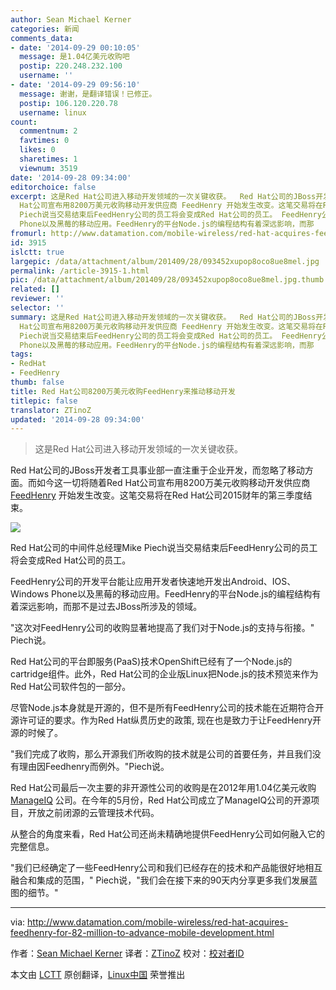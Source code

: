 ```yaml
---
author: Sean Michael Kerner
categories: 新闻
comments_data:
- date: '2014-09-29 00:10:05'
  message: 是1.04亿美元收购吧
  postip: 220.248.232.100
  username: ''
- date: '2014-09-29 09:56:10'
  message: 谢谢，是翻译错误！已修正。
  postip: 106.120.220.78
  username: linux
count:
  commentnum: 2
  favtimes: 0
  likes: 0
  sharetimes: 1
  viewnum: 3519
date: '2014-09-28 09:34:00'
editorchoice: false
excerpt: 这是Red Hat公司进入移动开发领域的一次关键收获。  Red Hat公司的JBoss开发者工具事业部一直注重于企业开发，而忽略了移动方面。而如今这一切将随着Red
  Hat公司宣布用8200万美元收购移动开发供应商 FeedHenry 开始发生改变。这笔交易将在Red Hat公司2015财年的第三季度结束。  Red Hat公司的中间件总经理Mike
  Piech说当交易结束后FeedHenry公司的员工将会变成Red Hat公司的员工。 FeedHenry公司的开发平台能让应用开发者快速地开发出Android、IOS、Windows
  Phone以及黑莓的移动应用。FeedHenry的平台Node.js的编程结构有着深远影响，而那
fromurl: http://www.datamation.com/mobile-wireless/red-hat-acquires-feedhenry-for-82-million-to-advance-mobile-development.html
id: 3915
islctt: true
largepic: /data/attachment/album/201409/28/093452xupop8oco8ue8mel.jpg
permalink: /article-3915-1.html
pic: /data/attachment/album/201409/28/093452xupop8oco8ue8mel.jpg.thumb.jpg
related: []
reviewer: ''
selector: ''
summary: 这是Red Hat公司进入移动开发领域的一次关键收获。  Red Hat公司的JBoss开发者工具事业部一直注重于企业开发，而忽略了移动方面。而如今这一切将随着Red
  Hat公司宣布用8200万美元收购移动开发供应商 FeedHenry 开始发生改变。这笔交易将在Red Hat公司2015财年的第三季度结束。  Red Hat公司的中间件总经理Mike
  Piech说当交易结束后FeedHenry公司的员工将会变成Red Hat公司的员工。 FeedHenry公司的开发平台能让应用开发者快速地开发出Android、IOS、Windows
  Phone以及黑莓的移动应用。FeedHenry的平台Node.js的编程结构有着深远影响，而那
tags:
- RedHat
- FeedHenry
thumb: false
title: Red Hat公司8200万美元收购FeedHenry来推动移动开发
titlepic: false
translator: ZTinoZ
updated: '2014-09-28 09:34:00'
---
```



> 
> 这是Red Hat公司进入移动开发领域的一次关键收获。
> 
> 
> 


Red Hat公司的JBoss开发者工具事业部一直注重于企业开发，而忽略了移动方面。而如今这一切将随着Red Hat公司宣布用8200万美元收购移动开发供应商 [FeedHenry](http://www.feedhenry.com/) 开始发生改变。这笔交易将在Red Hat公司2015财年的第三季度结束。


![](/data/attachment/album/201409/28/093452xupop8oco8ue8mel.jpg)


Red Hat公司的中间件总经理Mike Piech说当交易结束后FeedHenry公司的员工将会变成Red Hat公司的员工。


FeedHenry公司的开发平台能让应用开发者快速地开发出Android、IOS、Windows Phone以及黑莓的移动应用。FeedHenry的平台Node.js的编程结构有着深远影响，而那不是过去JBoss所涉及的领域。


"这次对FeedHenry公司的收购显著地提高了我们对于Node.js的支持与衔接。" Piech说。


Red Hat公司的平台即服务(PaaS)技术OpenShift已经有了一个Node.js的cartridge组件。此外，Red Hat公司的企业版Linux把Node.js的技术预览来作为Red Hat公司软件包的一部分。


尽管Node.js本身就是开源的，但不是所有FeedHenry公司的技术能在近期符合开源许可证的要求。作为Red Hat纵贯历史的政策, 现在也是致力于让FeedHenry开源的时候了。


"我们完成了收购，那么开源我们所收购的技术就是公司的首要任务，并且我们没有理由因Feedhenry而例外。"Piech说。


Red Hat公司最后一次主要的非开源性公司的收购是在2012年用1.04亿美元收购 [ManageIQ](http://www.datamation.com/cloud-computing/red-hat-makes-104-million-cloud-management-bid-with-manageiq-acquisition.html) 公司。在今年的5月份，Red Hat公司成立了ManageIQ公司的开源项目，开放之前闭源的云管理技术代码。


从整合的角度来看，Red Hat公司还尚未精确地提供FeedHenry公司如何融入它的完整信息。


"我们已经确定了一些FeedHenry公司和我们已经存在的技术和产品能很好地相互融合和集成的范围，" Piech说，"我们会在接下来的90天内分享更多我们发展蓝图的细节。"




---


via: <http://www.datamation.com/mobile-wireless/red-hat-acquires-feedhenry-for-82-million-to-advance-mobile-development.html>


作者：[Sean Michael Kerner](http://www.datamation.com/author/Sean-Michael-Kerner-4807810.html) 译者：[ZTinoZ](https://github.com/ZTinoZ) 校对：[校对者ID](https://github.com/%E6%A0%A1%E5%AF%B9%E8%80%85ID)


本文由 [LCTT](https://github.com/LCTT/TranslateProject) 原创翻译，[Linux中国](http://linux.cn/) 荣誉推出